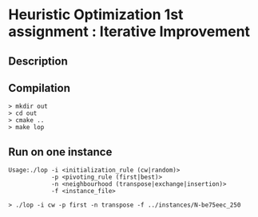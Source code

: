 # Heuristic Optimization 1st assignment : Iterative Improvement

## Description

<!-- TODO -->

## Compilation

~~~
> mkdir out
> cd out
> cmake ..
> make lop
~~~

## Run on one instance

~~~
Usage:./lop -i <initialization_rule (cw|random)>
	        -p <pivoting_rule (first|best)>
	        -n <neighbourhood (transpose|exchange|insertion)>
	        -f <instance_file>

> ./lop -i cw -p first -n transpose -f ../instances/N-be75eec_250
~~~
